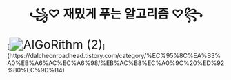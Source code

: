 <h1 align='center'> ꧁♡ 재밌게 푸는 알고리즘 ♡꧂ </h1>
[<img src="https://github.com/user-attachments/assets/618d415b-7597-4a15-9948-093d625a166e" alt="AlGoRithm (2)" style="zoom:200%;" />](https://dalcheonroadhead.tistory.com/category/%EC%95%8C%EA%B3%A0%EB%A6%AC%EC%A6%98/%EB%AC%B8%EC%A0%9C%20%ED%92%80%EC%9D%B4)

